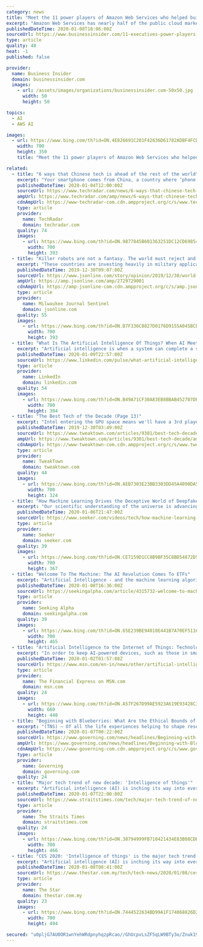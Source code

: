```yaml
---
category: news
title: "Meet the 11 power players of Amazon Web Services who helped build it into the biggest cloud business in the world"
excerpt: "Amazon Web Services has nearly half of the public cloud market share, well ahead of Microsoft and Google. These 11 executives are leading the charge."
publishedDateTime: 2020-01-08T18:06:00Z
sourceUrl: https://www.businessinsider.com/11-executives-power-players-amazon-web-services-2020-1
type: article
quality: 48
heat: -1
published: false

provider:
  name: Business Insider
  domain: businessinsider.com
  images:
    - url: /assets/images/organizations/businessinsider.com-50x50.jpg
      width: 50
      height: 50

topics:
  - AI
  - AWS AI

images:
  - url: https://www.bing.com/th?id=ON.4E826691C201F42636D61782ADBF4FCD
    width: 700
    height: 350
    title: "Meet the 11 power players of Amazon Web Services who helped build it into the biggest cloud business in the world"

related:
  - title: "6 ways that Chinese tech is ahead of the rest of the world"
    excerpt: "Your smartphone comes from China, a country where ‘phone commerce’ via a messaging app is commonplace. It’s the home of Huawei, Alibaba, Baidu, Tencent and Xaomi, and it’s home to massive investments in AI, 5G, self-driving cars, robotics, electric vehicles and even missions to Mars. Here are just a few ways that an increasingly high ..."
    publishedDateTime: 2020-01-04T12:00:00Z
    sourceUrl: https://www.techradar.com/news/6-ways-that-chinese-tech-is-ahead-of-the-rest-of-the-world
    ampUrl: https://www.techradar.com/amp/news/6-ways-that-chinese-tech-is-ahead-of-the-rest-of-the-world
    cdnAmpUrl: https://www-techradar-com.cdn.ampproject.org/c/s/www.techradar.com/amp/news/6-ways-that-chinese-tech-is-ahead-of-the-rest-of-the-world
    type: article
    provider:
      name: TechRadar
      domain: techradar.com
    quality: 74
    images:
      - url: https://www.bing.com/th?id=ON.9877845B601363251DC12CD698548587
        width: 700
        height: 393
  - title: "Killer robots are not a fantasy. The world must reject and block these weapons."
    excerpt: "These countries are investing heavily in military applications of artificial intelligence with the goal of gaining a technological advantage in next-generation preparedness for the battlefield. These killer robots, once activated, would select and engage targets without further human intervention. The United States and other countries ..."
    publishedDateTime: 2019-12-30T09:07:00Z
    sourceUrl: https://www.jsonline.com/story/opinion/2019/12/30/world-must-ban-autonomous-weapons-killer-robots-column/2729729001/
    ampUrl: https://amp.jsonline.com/amp/2729729001
    cdnAmpUrl: https://amp-jsonline-com.cdn.ampproject.org/c/s/amp.jsonline.com/amp/2729729001
    type: article
    provider:
      name: Milwaukee Journal Sentinel
      domain: jsonline.com
    quality: 55
    images:
      - url: https://www.bing.com/th?id=ON.B7F336C8827D0176D9155A045BCBDC14
        width: 700
        height: 393
  - title: "What Is The Artificial Intelligence Of Things? When AI Meets IoT"
    excerpt: "Artificial intelligence is when a system can complete a set of tasks or learn from data ... and then an AI system to make decisions about the data the internet of things devices are gathering. Autonomous Delivery Robots Similar to how AIoT is used with autonomous vehicles, autonomous delivery robots are another example of AIoT in action."
    publishedDateTime: 2020-01-09T22:57:00Z
    sourceUrl: https://www.linkedin.com/pulse/what-artificial-intelligence-things-when-ai-meets-iot-bernard-marr
    type: article
    provider:
      name: LinkedIn
      domain: linkedin.com
    quality: 54
    images:
      - url: https://www.bing.com/th?id=ON.B49A71CF30A83EB8BBAB452707DE68FB
        width: 700
        height: 304
  - title: "The Best Tech of the Decade (Page 13)"
    excerpt: "Intel entering the GPU space means we'll have a 3rd player -- something that hasn't happened since ... You thought I was going to finish this article without mentioning AI, didn't you? We all know artificial intelligence is littered throughout our lives, but I don't think (even most of us) really know just how much. It's not just \"OK Google ..."
    publishedDateTime: 2019-12-30T03:49:00Z
    sourceUrl: https://www.tweaktown.com/articles/9301/best-tech-decade/index13.html
    ampUrl: https://www.tweaktown.com/articles/9301/best-tech-decade/amp.html
    cdnAmpUrl: https://www-tweaktown-com.cdn.ampproject.org/c/s/www.tweaktown.com/articles/9301/best-tech-decade/amp.html
    type: article
    provider:
      name: TweakTown
      domain: tweaktown.com
    quality: 44
    images:
      - url: https://www.bing.com/th?id=ON.AEB7303E23BB3303DD45A4090DA56298
        width: 700
        height: 324
  - title: "How Machine Learning Drives the Deceptive World of Deepfakes"
    excerpt: "Our scientific understanding of the universe is advancing at an unprecedented rate. Join Focal Point as we meet the people building tomorrow’s world. Witness the astonishing discoveries that will propel humanity forward and zero-in on the places where science-fiction becomes science-reality."
    publishedDateTime: 2020-01-06T21:47:00Z
    sourceUrl: https://www.seeker.com/videos/tech/how-machine-learning-drives-the-deceptive-world-of-deepfakes
    type: article
    provider:
      name: Seeker
      domain: seeker.com
    quality: 39
    images:
      - url: https://www.bing.com/th?id=ON.CE7159D1CC8B9BF35C8BD54872D50A4B
        width: 700
        height: 367
  - title: "Welcome To The Machine: The AI Revolution Comes To ETFs"
    excerpt: "Artificial Intelligence - and the machine learning algorithms that underlie it - is showing up pretty much everywhere these days, so it's no surprise that there's now an AI-powered ETF firm, EquBot. EquBot's founders, CEO Chida Khatua and COO Art Amador, join Let's Talk ETFs to explain the inner workings of their AI Powered Equity and ..."
    publishedDateTime: 2020-01-08T16:36:00Z
    sourceUrl: https://seekingalpha.com/article/4315732-welcome-to-machine-ai-revolution-comes-to-etfs
    type: article
    provider:
      name: Seeking Alpha
      domain: seekingalpha.com
    quality: 39
    images:
      - url: https://www.bing.com/th?id=ON.65E239BE94010E441B7A70EF511676D1
        width: 700
        height: 465
  - title: "Artificial Intelligence to the Internet of Things: Technologies that defined the way we lived in 2019"
    excerpt: "In order to keep AI-powered devices, such as those in smart city surveillance systems, autonomous cars and healthcare systems responsive enough, the data needs to reside as close as possible to the source. This shift has also been possible due to System-on-Chip (SoC) processors that lend more computing power to edge devices. AI based solutions ..."
    publishedDateTime: 2020-01-02T01:57:08Z
    sourceUrl: https://www.msn.com/en-in/news/other/artificial-intelligence-to-the-internet-of-things-technologies-that-defined-the-way-we-lived-in-2019/ar-BBYwVjR
    type: article
    provider:
      name: The Financial Express on MSN.com
      domain: msn.com
    quality: 24
    images:
      - url: https://www.bing.com/th?id=ON.A57F267D99AE5923A619E93428C3B82C
        width: 660
        height: 440
  - title: "Beginning with Blueberries: What Are the Ethical Bounds of Tech?"
    excerpt: "(TNS) — Of all the life experiences helping to shape research in an age of data privacy threats, robotic workers and driverless cars, here's one you might not have ... researchers and students probing the ethical implications of artificial intelligence, automation and other technology -- from the viewpoint of disciplines as disparate as ..."
    publishedDateTime: 2020-01-07T00:22:00Z
    sourceUrl: https://www.governing.com/news/headlines/Beginning-with-Blueberries-What-Are-the-Ethical-Bounds-of-Tech.html
    ampUrl: https://www.governing.com/news/headlines/Beginning-with-Blueberries-What-Are-the-Ethical-Bounds-of-Tech.html?AMP
    cdnAmpUrl: https://www-governing-com.cdn.ampproject.org/c/s/www.governing.com/news/headlines/Beginning-with-Blueberries-What-Are-the-Ethical-Bounds-of-Tech.html?AMP
    type: article
    provider:
      name: Governing
      domain: governing.com
    quality: 24
  - title: "Major tech trend of new decade: 'Intelligence of things'"
    excerpt: "Artificial intelligence (AI) is inching its way into every consumer product imaginable - from wearable devices that read a dog's mood and companionship robots that ask for cuddles to beauty systems that analyse skin tone and outfits that recommend suitable shades of lipstick. These gadgets greeted visitors at Consumer Electronic Show (CES ..."
    publishedDateTime: 2020-01-07T22:00:00Z
    sourceUrl: https://www.straitstimes.com/tech/major-tech-trend-of-new-decade-intelligence-of-things
    type: article
    provider:
      name: The Straits Times
      domain: straitstimes.com
    quality: 24
    images:
      - url: https://www.bing.com/th?id=ON.38794999FB710421434E83B08CDB6E50
        width: 700
        height: 466
  - title: "CES 2020: 'Intelligence of things' is the major tech trend of the decade"
    excerpt: "Artificial intelligence (AI) is inching its way into every consumer product imaginable – from wearable devices that read a dog's mood and companionship robots that ask for cuddles to beauty systems that analyse skin tone and outfits that recommend suitable shades of lipstick. These gadgets greeted visitors at Consumer Electronic Show (CES ..."
    publishedDateTime: 2020-01-08T08:41:00Z
    sourceUrl: https://www.thestar.com.my/tech/tech-news/2020/01/08/ces-2020-039intelligence-of-things039-is-the-major-tech-trend-of-the-decade
    type: article
    provider:
      name: The Star
      domain: thestar.com.my
    quality: 23
    images:
      - url: https://www.bing.com/th?id=ON.7444522634BD99A1F174068826D28B82
        width: 700
        height: 494

secured: "u0pljG7AU0OR1wnYehWRdpnyhqzpRcao//GhUcpvLsZF5qLW9BTy3o/Znuk19hPwZ0OZTprqh7u77x4pdX+NodM2jcnwWGCh/XoARwVxdMg0pWWbrEgBLRDLhwP8e243kFuY+CvzcvbGJ5q1r8RtRkrG7du8Q5SykggqNUnwSH6vBAZIozWi7xxTn4KOhDs25gFZBRG7clr1Gth0/SxTuqBNdUMCbdmphvT1vgj9PMRpeHFGvleKTxGhqQRU0XW+MGQ+E7aZHlSNkDn0aoR7Dw==;uYJLWw62AZgR9LnrEOY2vQ=="
---
```


